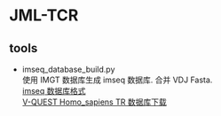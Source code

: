 # JML-TCR

## tools
- imseq_database_build.py  
使用 IMGT 数据库生成 imseq 数据库. 合并 VDJ Fasta.  
[imseq 数据库格式](https://www.imtools.org/fastaFormat/#)  
[V-QUEST Homo_sapiens TR 数据库下载](https://www.imgt.org/download/V-QUEST/IMGT_V-QUEST_reference_directory/Homo_sapiens/TR)  

